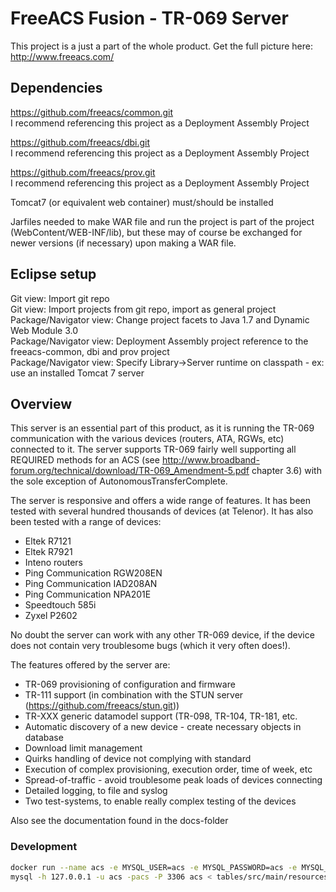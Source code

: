 FreeACS Fusion - TR-069 Server
==============================
This project is a just a part of the whole product. Get the full picture here: 
http://www.freeacs.com/

Dependencies
------------
https://github.com/freeacs/common.git  
I recommend referencing this project as a Deployment Assembly Project

https://github.com/freeacs/dbi.git  
I recommend referencing this project as a Deployment Assembly Project

https://github.com/freeacs/prov.git  
I recommend referencing this project as a Deployment Assembly Project

Tomcat7 (or equivalent web container) must/should be installed

Jarfiles needed to make WAR file and run the project is part of the project
(WebContent/WEB-INF/lib), but these may of course be exchanged for newer 
versions (if necessary) upon making a WAR file. 


Eclipse setup
-------------
Git view: Import git repo  
Git view: Import projects from git repo, import as general project    
Package/Navigator view: Change project facets to Java 1.7 and Dynamic Web Module 3.0      
Package/Navigator view: Deployment Assembly project reference to the freeacs-common, dbi and prov project      
Package/Navigator view: Specify Library->Server runtime on classpath - ex: use an installed Tomcat 7 server  

Overview
--------
This server is an essential part of this product, as it is running the TR-069
communication with the various devices (routers, ATA, RGWs, etc) connected to
it. The server supports TR-069 fairly well supporting all REQUIRED methods for
an ACS (see http://www.broadband-forum.org/technical/download/TR-069_Amendment-5.pdf 
chapter 3.6) with the sole exception of AutonomousTransferComplete. 

The server is responsive and offers a wide range of features. It has been
tested with several hundred thousands of devices (at Telenor). It has also been
tested with a range of devices:

* Eltek R7121  
* Eltek R7921  
* Inteno routers  
* Ping Communication RGW208EN  
* Ping Communication IAD208AN  
* Ping Communication NPA201E  
* Speedtouch 585i  
* Zyxel P2602  

No doubt the server can work with any other TR-069 device, if the device does 
not contain very troublesome bugs (which it very often does!).

The features offered by the server are:

* TR-069 provisioning of configuration and firmware
* TR-111 support (in combination with the STUN server (https://github.com/freeacs/stun.git))
* TR-XXX generic datamodel support (TR-098, TR-104, TR-181, etc.
* Automatic discovery of a new device - create necessary objects in database
* Download limit management
* Quirks handling of device not complying with standard
* Execution of complex provisioning, execution order, time of week, etc
* Spread-of-traffic - avoid troublesome peak loads of devices connecting
* Detailed logging, to file and syslog
* Two test-systems, to enable really complex testing of the devices

Also see the documentation found in the docs-folder

### Development
```bash
docker run --name acs -e MYSQL_USER=acs -e MYSQL_PASSWORD=acs -e MYSQL_DATABASE=acs -e MYSQL_RANDOM_ROOT_PASSWORD=true -p 3306:3306 -d --platform=linux/amd64 mysql:5.7
mysql -h 127.0.0.1 -u acs -pacs -P 3306 acs < tables/src/main/resources/install.sql
```
 

